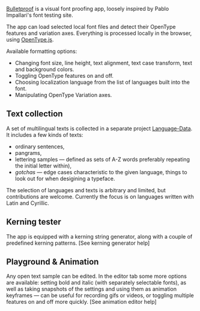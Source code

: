 [Bulletproof](https://hyvyys.github.io/Bulletproof/) is a visual font proofing app, loosely inspired by Pablo Impallari's font testing site.

The app can load selected local font files and detect their OpenType features and variation axes. Everything is processed locally in the browser, using [OpenType.js](https://github.com/opentypejs/opentype.js).

Available formatting options:
  
  * Changing font size, line height, text alignment, text case transform, text and background colors.
  * Toggling OpenType features on and off.
  * Choosing localization language from the list of languages built into the font.
  * Manipulating OpenType Variation axes.

## Text collection

A set of multilingual texts is collected in a separate project [Language-Data](https://github.com/hyvyys/language-data). It&nbsp;includes a few kinds of texts:

  * ordinary sentences,
  * pangrams,
  * lettering samples — defined as sets of A-Z words preferably repeating the&nbsp;initial letter within),
  * _gotchas_ — edge cases characteristic to the given language, things to look out for when desigining a typeface.

The selection of languages and texts is arbitrary and limited, but contributions are welcome. Currently the focus is on languages written with Latin and Cyrillic.

## Kerning tester

The app is equipped with a <router-link to="/kerning">kerning string generator</router-link>, along with a couple of predefined kerning patterns. <router-link to="/help/kerning">[See kerning generator help]</router-link>

## Playground & Animation

Any open text sample can be edited. In the <router-link to="/editor">editor tab</router-link> some more options are available: setting bold and italic (with separately selectable fonts), as well as taking snapshots of the settings and using them as animation keyframes — can be useful for recording gifs or videos, or toggling multiple features on and off more quickly. <router-link to="/help/animation">[See animation editor help]</router-link>
